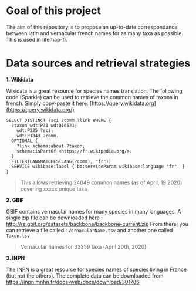 
# Goal of this project
The aim of this repository is to propose an up-to-date correspondance between latin and vernacular french names for as many taxa as possible. This is used in lifemap-fr. 


# Data sources and retrieval strategies
**1. Wikidata**


Wikidata is a great resource for species names translation. The following code (Sparkle) can be used to retrieve the common names of taxons in french. Simply copy-paste it here: [https://query.wikidata.org](https://query.wikidata.org/) 
```
SELECT DISTINCT ?sci ?comm ?link WHERE {
  ?taxon wdt:P31 wd:Q16521;
    wdt:P225 ?sci;
    wdt:P1843 ?comm.
  OPTIONAL {
    ?link schema:about ?taxon;
    schema:isPartOf <https://fr.wikipedia.org/>.
  }
  FILTER(LANGMATCHES(LANG(?comm), "fr"))
  SERVICE wikibase:label { bd:serviceParam wikibase:language "fr". }
} 
```
> This allows retrieving 24049 common names (as of April, 19 2020) covering xxxxx unique taxa	

**2. GBIF**


GBIF contains vernacular names for many species in many languages. A single zip file can be downloaded here : 
http://rs.gbif.org/datasets/backbone/backbone-current.zip
From there, you can retrieve a file called : 
`VernacularName.tsv`
and another one called 
`Taxon.tsv`

> Vernacular names for 33359 taxa (April 20th, 2020)




**3. INPN**


The INPN is a great resource for species names of species living in France (but not the others). The complete data can be downloaded from https://inpn.mnhn.fr/docs-web/docs/download/301786




